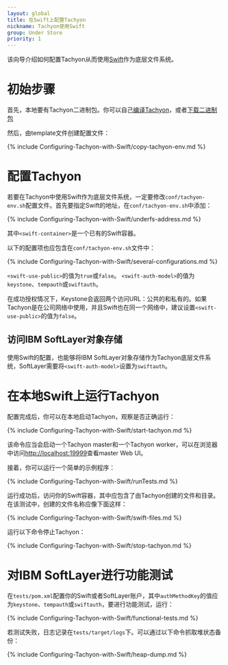 ```yaml
---
layout: global
title: 在Swift上配置Tachyon
nickname: Tachyon使用Swift
group: Under Store
priority: 1
---
```


该向导介绍如何配置Tachyon从而使用[Swift](http://docs.openstack.org/developer/swift/)作为底层文件系统。

# 初始步骤

首先，本地要有Tachyon二进制包。你可以自己[编译Tachyon](Building-Tachyon-Master-Branch.html)，或者[下载二进制包](Running-Tachyon-Locally.html)

然后，由template文件创建配置文件：

{% include Configuring-Tachyon-with-Swift/copy-tachyon-env.md %}

# 配置Tachyon

若要在Tachyon中使用Swift作为底层文件系统，一定要修改`conf/tachyon-env.sh`配置文件。首先要指定Swift的地址，在`conf/tachyon-env.sh`中添加：

{% include Configuring-Tachyon-with-Swift/underfs-address.md %}

其中`<swift-container>`是一个已有的Swift容器。

以下的配置项也应包含在`conf/tachyon-env.sh`文件中：

{% include Configuring-Tachyon-with-Swift/several-configurations.md %}
  	
`<swift-use-public>`的值为`true`或`false`。
`<swift-auth-model>`的值为`keystone`、`tempauth`或`swiftauth`。

在成功授权情况下，Keystone会返回两个访问URL：公共的和私有的。如果Tachyon是在公司网络中使用，并且Swift也在同一个网络中，建议设置`<swift-use-public>`的值为`false`。


## 访问IBM SoftLayer对象存储

使用Swift的配置，也能够将IBM SoftLayer对象存储作为Tachyon底层文件系统，SoftLayer需要将`<swift-auth-model>`设置为`swiftauth`。
 
# 在本地Swift上运行Tachyon

配置完成后，你可以在本地启动Tachyon，观察是否正确运行：

{% include Configuring-Tachyon-with-Swift/start-tachyon.md %}

该命令应当会启动一个Tachyon master和一个Tachyon worker，可以在浏览器中访问[http://localhost:19999](http://localhost:19999)查看master Web UI。

接着，你可以运行一个简单的示例程序：

{% include Configuring-Tachyon-with-Swift/runTests.md %}

运行成功后，访问你的Swift容器，其中应包含了由Tachyon创建的文件和目录。在该测试中，创建的文件名称应像下面这样：

{% include Configuring-Tachyon-with-Swift/swift-files.md %}

运行以下命令停止Tachyon：

{% include Configuring-Tachyon-with-Swift/stop-tachyon.md %}

# 对IBM SoftLayer进行功能测试

在`tests/pom.xml`配置你的Swift或者SoftLayer账户，其中`authMethodKey`的值应为`keystone`、`tempauth`或`swiftauth`，要进行功能测试，运行：

{% include Configuring-Tachyon-with-Swift/functional-tests.md %}

若测试失败，日志记录在`tests/target/logs`下。可以通过以下命令抓取堆状态备份：

{% include Configuring-Tachyon-with-Swift/heap-dump.md %}

